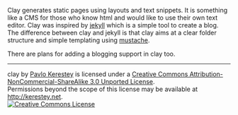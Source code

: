 Clay generates static pages using layouts and text snippets. It is something like a CMS for those who know html and would like to use their own text editor. Clay was inspired by [jekyll](http://jekyllrb.com/) which is a simple tool to create a blog. The difference between clay and jekyll is that clay aims at a clear folder structure and simple templating using [mustache](http://mustache.github.com/). 

There are plans for adding a blogging support in clay too.

-----

<span xmlns:dct="http://purl.org/dc/terms/" href="http://purl.org/dc/dcmitype/InteractiveResource" property="dct:title" rel="dct:type">clay</span> by <a xmlns:cc="http://creativecommons.org/ns#" href="https://github.com/kerestey/clay" property="cc:attributionName" rel="cc:attributionURL">Pavlo Kerestey</a> is licensed under a <a rel="license" href="http://creativecommons.org/licenses/by-nc-sa/3.0/">Creative Commons Attribution-NonCommercial-ShareAlike 3.0 Unported License</a>.<br />Permissions beyond the scope of this license may be available at <a xmlns:cc="http://creativecommons.org/ns#" href="http://kerestey.net" rel="cc:morePermissions">http://kerestey.net</a>.<br/><a rel="license" href="http://creativecommons.org/licenses/by-nc-sa/3.0/"><img alt="Creative Commons License" style="border-width:0" src="http://i.creativecommons.org/l/by-nc-sa/3.0/88x31.png" /></a>
